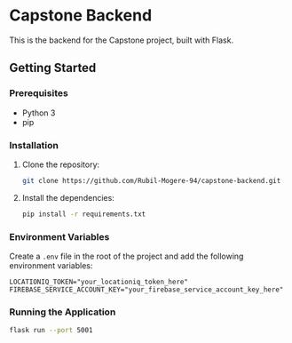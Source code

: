 # Capstone Backend

This is the backend for the Capstone project, built with Flask.

## Getting Started

### Prerequisites

*   Python 3
*   pip

### Installation

1.  Clone the repository:
    ```bash
    git clone https://github.com/Rubil-Mogere-94/capstone-backend.git
    ```
2.  Install the dependencies:
    ```bash
    pip install -r requirements.txt
    ```

### Environment Variables

Create a `.env` file in the root of the project and add the following environment variables:

```
LOCATIONIQ_TOKEN="your_locationiq_token_here"
FIREBASE_SERVICE_ACCOUNT_KEY="your_firebase_service_account_key_here"
```

### Running the Application

```bash
flask run --port 5001
```